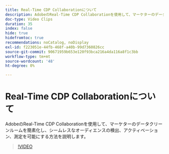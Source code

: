 ```yaml
---
title: Real-Time CDP Collaborationについて
description: AdobeのReal-Time CDP Collaborationを使用して、マーケターのデータクリーンルームを簡素化し、シームレスなオーディエンスの検出、アクティベーション、測定を可能にする方法を説明します。
doc-type: Video Clips
duration: 35
index: false
hide: true
hidefromtoc: true
recommendations: noCatalog, noDisplay
exl-id: f223051e-44fb-468f-a40b-99d7360826cc
source-git-commit: 90671959b653e120f93bca216a4da116a8f1c3bb
workflow-type: tm+mt
source-wordcount: '48'
ht-degree: 0%

---
```


# Real-Time CDP Collaborationについて

AdobeのReal-Time CDP Collaborationを使用して、マーケターのデータクリーンルームを簡素化し、シームレスなオーディエンスの検出、アクティベーション、測定を可能にする方法を説明します。

<!-- 65_OS511_3442426_34_introduction-to-realtime-cdp-collaboration -->
>[!VIDEO](https://video.tv.adobe.com/v/3459964/?learn=on&enablevpops=true&captions=jpn)
